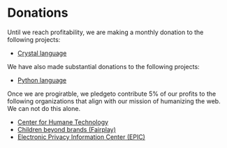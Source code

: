 # Donations

Until we reach profitability, we are making a monthly donation to the following projects:

- [Crystal language](https://opencollective.com/crystal-lang)

We have also made substantial donations to the following projects:

- [Python language](https://www.python.org/sponsors/application/)


Once we are progiratble, we pledgeto contribute 5% of our profits to the following organizations that align with our mission of humanizing the
web. We can not do this alone.

- [Center for Humane Technology](https://www.humanetech.com)
- [Children beyond brands (Fairplay)](https://fairplayforkids.org)
- [Electronic Privacy Information Center (EPIC)](https://epic.org)

